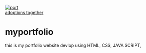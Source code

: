 <a href="https://ibb.co/4Zdbzxk"><img src="https://i.ibb.co/Z6mQ5C9/port.png" alt="port" border="0"></a><br /><a target='_blank' href='https://nonprofitlight.com/md/calverton/adoptions-together-inc'>adoptions together</a><br />

# myportfolio
this is my portfolio website devlop using HTML, CSS, JAVA SCRIPT,  
